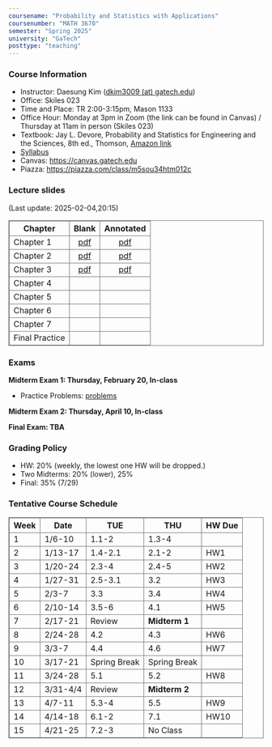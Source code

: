 ```yaml
---
coursename: "Probability and Statistics with Applications"
coursenumber: "MATH 3670"
semester: "Spring 2025"
university: "GaTech"
posttype: "teaching"
---
```


### Course Information
- Instructor: Daesung Kim ([dkim3009 (at) gatech.edu](mailto:dkim3009@gatech.edu))
- Office: Skiles 023
- Time and Place: TR 2:00-3:15pm, Mason	1133 
- Office Hour: Monday at 3pm in Zoom (the link can be found in Canvas) / Thursday at 11am in person (Skiles 023)
- Textbook: Jay L. Devore, Probability and Statistics for Engineering and the Sciences, 8th ed., Thomson, [Amazon link](https://www.amazon.com/Probability-Statistics-Engineering-Sciences-Devore/dp/0538733527)
- [Syllabus](m3670-syllabus.pdf)
- Canvas: https://canvas.gatech.edu
- Piazza: https://piazza.com/class/m5sou34htm012c

### Lecture slides
(Last update: 2025-02-04,20:15)

| Chapter        | Blank                       | Annotated             |
| -              | :-:                         | :-:                   |
| Chapter 1      | [pdf](m3670-lec1-blank.pdf) | [pdf](m3670-lec1.pdf) |
| Chapter 2      | [pdf](m3670-lec2-blank.pdf) | [pdf](m3670-lec2.pdf) |
| Chapter 3      | [pdf](m3670-lec3-blank.pdf) | [pdf](m3670-lec3.pdf) |
| Chapter 4      |                             |                       |
| Chapter 5      |                             |                       |
| Chapter 6      |                             |                       |
| Chapter 7      |                             |                       |
| Final Practice |                             |                       |

### Exams
**Midterm Exam 1: Thursday, February 20, In-class**

- Practice Problems: [problems](m3670-exam1-practice.pdf)

**Midterm Exam 2: Thursday, April 10, In-class**

**Final Exam: TBA**


### Grading Policy

- HW: 20% (weekly, the lowest one HW will be dropped.)
- Two Midterms: 20% (lower), 25% 
- Final: 35% (7/29)

### Tentative Course Schedule

| Week | Date     | TUE          | THU           | HW Due |
| ---  | ---      | ---          | ---           | ---    |
| 1    | 1/6-10   | 1.1-2        | 1.3-4         |        |
| 2    | 1/13-17  | 1.4-2.1      | 2.1-2         | HW1    |
| 3    | 1/20-24  | 2.3-4        | 2.4-5         | HW2    |
| 4    | 1/27-31  | 2.5-3.1      | 3.2           | HW3    |
| 5    | 2/3-7    | 3.3          | 3.4           | HW4    |
| 6    | 2/10-14  | 3.5-6        | 4.1           | HW5    |
| 7    | 2/17-21  | Review       | **Midterm 1** |        |
| 8    | 2/24-28  | 4.2          | 4.3           | HW6    |
| 9    | 3/3-7    | 4.4          | 4.6           | HW7    |
| 10   | 3/17-21  | Spring Break | Spring Break  |        |
| 11   | 3/24-28  | 5.1          | 5.2           | HW8    |
| 12   | 3/31-4/4 | Review       | **Midterm 2** |        |
| 13   | 4/7-11   | 5.3-4        | 5.5           | HW9    |
| 14   | 4/14-18  | 6.1-2        | 7.1           | HW10   |
| 15   | 4/21-25  | 7.2-3        | No Class      |        |


<style>
table, th, td {
  border: 1px solid #777;
  border-collapse: collapse;
}
</style>

